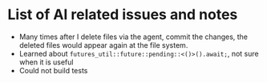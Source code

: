 # List of AI related issues and notes

- Many times after I delete files via the agent, commit the changes, the deleted files would appear again at the file system.
- Learned about `futures_util::future::pending::<()>().await;`, not sure when it is useful
- Could not build tests
